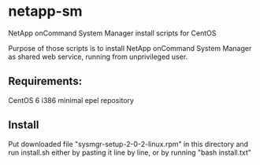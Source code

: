 netapp-sm
=========

NetApp onCommand System Manager install scripts for CentOS

Purpose of those scripts is to install NetApp onCommand System Manager as shared web service, running from unprivileged user.

Requirements:
-------------
CentOS 6 i386 minimal
epel repository

Install
-------
Put downloaded file "sysmgr-setup-2-0-2-linux.rpm" in this directory and run install.sh either by pasting it line by line, or by running "bash install.txt"
